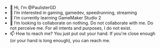 - 👋 Hi, I’m @PaulisterGD
- 👀 I’m interested in gaming, gamedev, speedrunning, streaming
- 🌱 I’m currently learning GameMaker Studio 2
- 💞️ I’m looking to collaborate on nothing. Do not collaborate with me. Do not perceive me. For all intents and purposes, I do not exist.
- 📫 How to reach me? You just put out your hand. If you're close enough (or your hand is long enough), you can reach me.

<!---
PaulisterGD/PaulisterGD is ✨ special ✨ he could 1v1 you in a speedrun of a very specific game that you've never played.
--->
